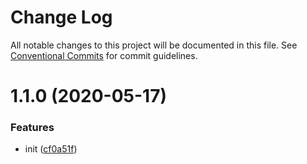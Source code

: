 # Change Log

All notable changes to this project will be documented in this file.
See [Conventional Commits](https://conventionalcommits.org) for commit guidelines.

# 1.1.0 (2020-05-17)


### Features

* init ([cf0a51f](https://github.com/Zhengy1995/lerna-demo/commit/cf0a51f3d8a8ed4983f5f74d72adf4ff1a21f576))
